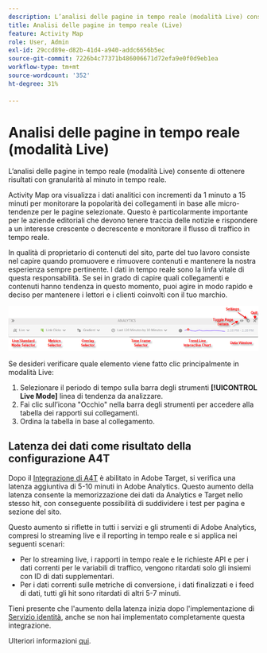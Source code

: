 ```yaml
---
description: L’analisi delle pagine in tempo reale (modalità Live) consente di ottenere risultati con granularità al minuto in tempo reale.
title: Analisi delle pagine in tempo reale (Live)
feature: Activity Map
role: User, Admin
exl-id: 29ccd89e-d82b-41d4-a940-addc6656b5ec
source-git-commit: 7226b4c77371b486006671d72efa9e0f0d9eb1ea
workflow-type: tm+mt
source-wordcount: '352'
ht-degree: 31%

---
```


# Analisi delle pagine in tempo reale (modalità Live)

L’analisi delle pagine in tempo reale (modalità Live) consente di ottenere risultati con granularità al minuto in tempo reale.

Activity Map ora visualizza i dati analitici con incrementi da 1 minuto a 15 minuti per monitorare la popolarità dei collegamenti in base alle micro-tendenze per le pagine selezionate. Questo è particolarmente importante per le aziende editoriali che devono tenere traccia delle notizie e rispondere a un interesse crescente o decrescente e monitorare il flusso di traffico in tempo reale.

In qualità di proprietario di contenuti del sito, parte del tuo lavoro consiste nel capire quando promuovere e rimuovere contenuti e mantenere la nostra esperienza sempre pertinente. I dati in tempo reale sono la linfa vitale di questa responsabilità. Se sei in grado di capire quali collegamenti e contenuti hanno tendenza in questo momento, puoi agire in modo rapido e deciso per mantenere i lettori e i clienti coinvolti con il tuo marchio.

![](assets/live_mode.png)

<!-- 

Describe what you can do with the feature: - what is the data shown? why do I see trend lines everywhere? how do I choose a period in the trend? what do the overlays represent in live mode? how do you compute the gainers and losers overlays? what is the auto update mode?

 -->

Se desideri verificare quale elemento viene fatto clic principalmente in modalità Live:

1. Selezionare il periodo di tempo sulla barra degli strumenti **[!UICONTROL Live Mode]** linea di tendenza da analizzare.
1. Fai clic sull’icona &quot;Occhio&quot; nella barra degli strumenti per accedere alla tabella dei rapporti sui collegamenti.
1. Ordina la tabella in base al collegamento.

## Latenza dei dati come risultato della configurazione A4T

Dopo il [Integrazione di A4T](https://experienceleague.adobe.com/docs/target/using/integrate/a4t/a4t.html?lang=it) è abilitato in Adobe Target, si verifica una latenza aggiuntiva di 5-10 minuti in Adobe Analytics. Questo aumento della latenza consente la memorizzazione dei dati da Analytics e Target nello stesso hit, con conseguente possibilità di suddividere i test per pagina e sezione del sito.

Questo aumento si riflette in tutti i servizi e gli strumenti di Adobe Analytics, compresi lo streaming live e il reporting in tempo reale e si applica nei seguenti scenari:

* Per lo streaming live, i rapporti in tempo reale e le richieste API e per i dati correnti per le variabili di traffico, vengono ritardati solo gli insiemi con ID di dati supplementari.
* Per i dati correnti sulle metriche di conversione, i dati finalizzati e i feed di dati, tutti gli hit sono ritardati di altri 5-7 minuti.

Tieni presente che l&#39;aumento della latenza inizia dopo l&#39;implementazione di [Servizio identità](https://experienceleague.adobe.com/docs/id-service/using/home.html?lang=it), anche se non hai implementato completamente questa integrazione.

Ulteriori informazioni [qui](/help/analyze/activity-map/activitymap-standard-live.md).
